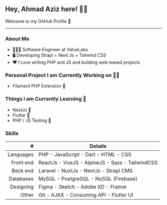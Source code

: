 ## Hey, Ahmad Aziz here! 👋🏻
Welcome to my GitHub Profile 🚀

---

### About Me
- 🧑🏻‍💻 Software Engineer at ValueLabs
- 🖥 Developing Strapi + Next Js + Tailwind CSS
- ❤️ I Love writing PHP and JS and building web-based projects

### Personal Project I am Currently Working on 💪🏻
- Filament PHP Extension 🦒

### Things I am Currently Learning 🧪
- NestJs 🦁
- Flutter 📱
- PHP / JS Testing 🐘

### Skills
| # | Details |
|-----:|-----------|
| Languages | PHP - JavaScript - Dart - HTML - CSS |
| Front end | ReactJs - VueJS - AlpineJS - Sass - TailwindCSS |
| Back end | Laravel - NuxtJs - NextJs - Strapi CMS |
| Databases | MySQL - PostgreSQL - NoSQL (Firebase) |
| Designing | Figma - Sketch - Adobe XD - Framer |
| Other | Git - AJAX - Consuming API - Flutter UI |